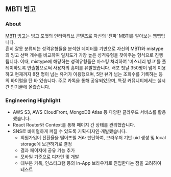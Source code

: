 ## MBTI 빙고

### About
[MBTI 빙고](https://www.mbtibingo.com/)는 빙고 포맷의 인터랙티브 콘텐츠로 자신의 ‘진짜’ MBTI를 알아보는 웹앱입니다.  
흔히 잘못 분류되는 성격유형들을 분석한 데이터를 기반으로 자신의 MBTI와 mistype의 빙고 선택 개수를 비교하여 일치도가 가장 높은 성격유형을 찾아주는 형식으로 진행됩니다.  이때, mistype에 해당하는 성격유형들은 마스킹 처리하여 '미스테리 빙고'를 플레이하도록 연출함으로써 사용자의 흥미를 유발했습니다. 배포 첫날 350명이 넘게 이용하고 현재까지 8천 명이 넘는 유저가 이용했으며, 5만 뷰가 넘는 조회수를 기록하는 등의 바이럴을 탄 바 있습니다. 주로 카톡을 통해 공유되었으며, 특정 커뮤니티에서는 실시간 인기글에 올랐습니다.

### Engineering Highlight
- AWS S3, AWS CloudFront, MongoDB Atlas 등 다양한 클라우드 서비스를 활용했습니다.
- React Router와 Context를 통해 페이지 간 상태를 관리했습니다.
- SNS로 바이럴하게 퍼질 수 있도록 기획·디자인·개발했습니다.
    - 회원가입이 전환율을 떨어뜨릴 거라 판단하여, 브라우저 기반 uid 생성 및 local storage에 보관하기로 결정
    - 결과 페이지에 공유 기능 추가
    - 모바일 기준으로 디자인 및 개발
    - 대부분 카톡, 인스타그램 등의 In-App 브라우저로 진입한다는 점을 고려하여 테스트
